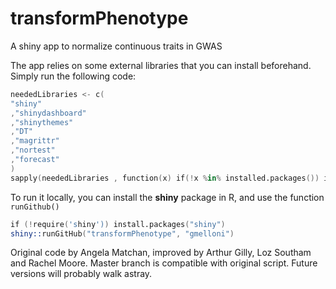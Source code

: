 # transformPhenotype
A shiny app to normalize continuous traits in GWAS

The app relies on some external libraries that you can install beforehand.
Simply run the following code:
```s
neededLibraries <- c(
"shiny"
,"shinydashboard"
,"shinythemes"
,"DT"
,"magrittr"
,"nortest"
,"forecast"
)
sapply(neededLibraries , function(x) if(!x %in% installed.packages()) install.packages(x))
```

To run it locally, you can install the **shiny** package in R, and
use the function `runGithub()`
```s
if (!require('shiny')) install.packages("shiny")
shiny::runGitHub("transformPhenotype", "gmelloni")
```
Original code by Angela Matchan, improved by Arthur Gilly, Loz Southam and Rachel Moore.
Master branch is compatible with original script. Future versions will probably walk astray.
